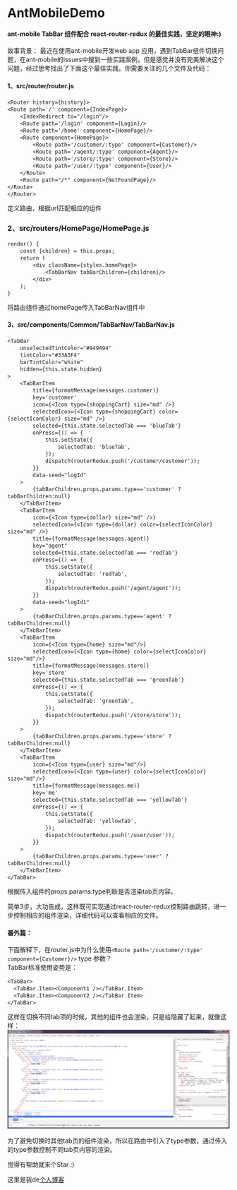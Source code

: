 # AntMobileDemo
#### ant-mobile TabBar 组件配合 react-router-redux 的最佳实践，坚定的眼神:)

故事背景： 最近在使用ant-mobile开发web app 应用，遇到TabBar组件切换问题，在ant-mobile的issues中搜到一些实践案例，但是感觉并没有完美解决这个问题，经过思考找出了下面这个最佳实践。你需要关注的几个文件及代码：

#### 1、src/router/router.js

```
<Router history={history}>
<Route path='/' component={IndexPage}>
    <IndexRedirect to="/login"/>
    <Route path='/login' component={Login}/>
    <Route path='/home' component={HomePage}/>
    <Route component={HomePage}>
        <Route path='/customer/:type' component={Customer}/>
        <Route path='/agent/:type' component={Agent}/>
        <Route path='/store/:type' component={Store}/>
        <Route path='/user/:type' component={User}/>
    </Route>
    <Route path="/*" component={NotFoundPage}/>
</Route>
</Router>
```
定义路由，根据url匹配相应的组件

### 2、src/routers/HomePage/HomePage.js

```
render() {
    const {children} = this.props;
    return (
        <div className={styles.homePage}>
            <TabBarNav tabBarChildren={children}/>
        </div>
    );
}
```
将路由组件通过homePage传入TabBarNav组件中


#### 3、src/components/Common/TabBarNav/TabBarNav.js

```
<TabBar
    unselectedTintColor="#949494"
    tintColor="#33A3F4"
    barTintColor="white"
    hidden={this.state.hidden}
>
    <TabBarItem
        title={formatMessage(messages.customer)}
        key='customer'
        icon={<Icon type={shoppingCart} size="md" />}
        selectedIcon={<Icon type={shoppingCart} color={selectIconColor} size="md" />}
        selected={this.state.selectedTab === 'blueTab'}
        onPress={() => {
            this.setState({
                selectedTab: 'blueTab',
            });
            dispatch(routerRedux.push('/customer/customer'));
        }}
        data-seed="logId"
    >
        {tabBarChildren.props.params.type=='customer' ? tabBarChildren:null}
    </TabBarItem>
    <TabBarItem
        icon={<Icon type={dollar} size="md" />}
        selectedIcon={<Icon type={dollar} color={selectIconColor} size="md" />}
        title={formatMessage(messages.agent)}
        key="agent"
        selected={this.state.selectedTab === 'redTab'}
        onPress={() => {
            this.setState({
                selectedTab: 'redTab',
            });
            dispatch(routerRedux.push('/agent/agent'));
        }}
        data-seed="logId1"
    >
        {tabBarChildren.props.params.type=='agent' ? tabBarChildren:null}
    </TabBarItem>
    <TabBarItem
        icon={<Icon type={home} size="md"/>}
        selectedIcon={<Icon type={home} color={selectIconColor} size="md"/>}
        title={formatMessage(messages.store)}
        key='store'
        selected={this.state.selectedTab === 'greenTab'}
        onPress={() => {
            this.setState({
                selectedTab: 'greenTab',
            });
            dispatch(routerRedux.push('/store/store'));
        }}
    >
        {tabBarChildren.props.params.type=='store' ? tabBarChildren:null}
    </TabBarItem>
    <TabBarItem
        icon={<Icon type={user} size="md"/>}
        selectedIcon={<Icon type={user} color={selectIconColor} size="md"/>}
        title={formatMessage(messages.me)}
        key='me'
        selected={this.state.selectedTab === 'yellowTab'}
        onPress={() => {
            this.setState({
                selectedTab: 'yellowTab',
            });
            dispatch(routerRedux.push('/user/user'));
        }}
    >
        {tabBarChildren.props.params.type=='user' ? tabBarChildren:null}
    </TabBarItem>
</TabBar>
```
根据传入组件的props.params.type判断是否渲染tab页内容。

简单3步，大功告成，这样既可实现通过react-router-redux控制路由跳转，进一步控制相应的组件渲染，详细代码可以查看相应的文件。

#### 番外篇：

下面解释下，在router.js中为什么使用```<Route path='/customer/:type' component={Customer}/>``` type 参数？<br>
TabBar标准使用姿势是：
```
<TabBar>
  <TabBar.Item><Component1 /></TabBar.Item>
  <TabBar.Item><Component2 /></TabBar.Item>
</TabBar>
```
这样在切换不同tab项的时候，其他的组件也会渲染，只是给隐藏了起来，就像这样：
![](src/assets/pic.png)

为了避免切换时其他tab页的组件渲染，所以在路由中引入了type参数，通过传入的type参数控制不同tab页内容的渲染。

觉得有帮助就来个Star :)

这里是我de[个人博客](https://blog.yvanwang.com/)





